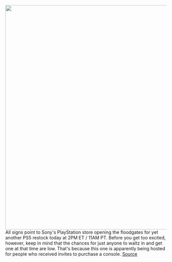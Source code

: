 <img src='https://cdn.vox-cdn.com/thumbor/GdQwwUuJFIQKfU7GNwjT8YA37No=/0x0:2040x1360/1200x800/filters:focal(857x517:1183x843)/cdn.vox-cdn.com/uploads/chorus_image/image/70116990/acastro_210511_1777_psRestock_0006.0.jpg' width='700px' /><br/>
All signs point to Sony's PlayStation store opening the floodgates for yet another PS5 restock today at 2PM ET / 11AM PT. Before you get too excited, however, keep in mind that the chances for just anyone to waltz in and get one at that time are low. That's because this one is apparently being hosted for people who received invites to purchase a console.
<a href='https://www.theverge.com/2021/11/9/22772145/ps5-restock-sony-ps-direct-november-holiday-playstation-5-register-email'> Source <a/>